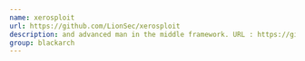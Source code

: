 ```yaml
---
name: xerosploit
url: https://github.com/LionSec/xerosploit
description: and advanced man in the middle framework. URL : https://github.com/LionSec/xerosploit Groups : blackarch blackarch-networking blackarch-exploitation blackarch-sniffer
group: blackarch
---
```

